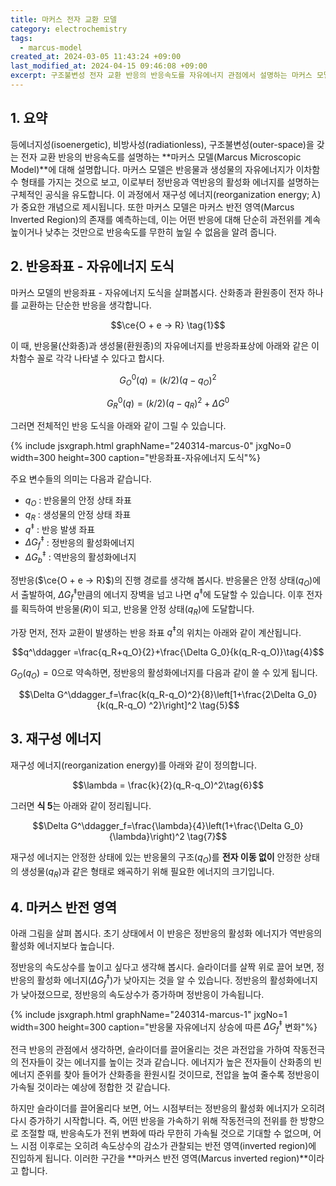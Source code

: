 ```yaml
---
title: 마커스 전자 교환 모델
category: electrochemistry
tags:
  - marcus-model
created_at: 2024-03-05 11:43:24 +09:00
last_modified_at: 2024-04-15 09:46:08 +09:00
excerpt: 구조불변성 전자 교환 반응의 반응속도를 자유에너지 관점에서 설명하는 마커스 모델 (Marcus model) 정리
---
```


## 1. 요약

등에너지성(isoenergetic), 비방사성(radiationless), 구조불변성(outer-space)을 갖는 전자 교환 반응의 반응속도를 설명하는 **마커스 모델(Marcus Microscopic Model)**에 대해 설명합니다.  마커스 모델은 반응물과 생성물의 자유에너지가 이차함수 형태를 가지는 것으로 보고, 이로부터 정반응과 역반응의 활성화 에너지를 설명하는 구체적인 공식을 유도합니다.  이 과정에서 재구성 에너지(reorganization energy; $\lambda$)가 중요한 개념으로 제시됩니다.  또한 마커스 모델은 마커스 반전 영역(Marcus Inverted Region)의 존재를 예측하는데, 이는 어떤 반응에 대해 단순히 과전위를 계속 높이거나 낮추는 것만으로 반응속도를 무한히 높일 수 없음을 알려 줍니다.

## 2. 반응좌표 - 자유에너지 도식

마커스 모델의 반응좌표 - 자유에너지 도식을 살펴봅시다.  산화종과 환원종이 전자 하나를 교환하는 단순한 반응을 생각합니다.

$$\ce{O + e -> R} \tag{1}$$

이 때, 반응물(산화종)과 생성물(환원종)의 자유에너지를 반응좌표상에 아래와 같은 이차함수 꼴로 각각 나타낼 수 있다고 합시다.

$$G^{0}_{O}(q)=(k/2)(q-q_O)^2 \tag{2}$$

$$G^{0}_{R}(q)=(k/2)(q-q_R)^2+\Delta G^0 \tag{3}$$

그러면 전체적인 반응 도식을 아래와 같이 그릴 수 있습니다.

{% include jsxgraph.html graphName="240314-marcus-0" jxgNo=0 width=300 height=300 caption="반응좌표-자유에너지 도식"%}

주요 변수들의 의미는 다음과 같습니다.

- $q_O$ : 반응물의 안정 상태 좌표
- $q_R$ : 생성물의 안정 상태 좌표
- $q^\ddagger$ : 반응 발생 좌표
- $\Delta G^\ddagger_f$ : 정반응의 활성화에너지
- $\Delta G^\ddagger_b$ : 역반응의 활성화에너지

정반응($\ce{O + e -> R}$)의 진행 경로를 생각해 봅시다.  반응물은 안정 상태($q_O$)에서 출발하여, $\Delta G^\ddagger_f$만큼의 에너지 장벽을 넘고 나면 $q^\ddagger$에 도달할 수 있습니다.  이후 전자를 획득하여 반응물($R$)이 되고, 반응물 안정 상태($q_R$)에 도달합니다.

가장 먼저, 전자 교환이 발생하는 반응 좌표 $q^\ddagger$의 위치는 아래와 같이 계산됩니다.

$$q^\ddagger =\frac{q_R+q_O}{2}+\frac{\Delta G_0}{k(q_R-q_O)}\tag{4}$$ 

$G_O(q_O)=0$으로 약속하면, 정반응의 활성화에너지를 다음과 같이 쓸 수 있게 됩니다.

$$\Delta G^\ddagger_f=\frac{k(q_R-q_O)^2}{8}\left[1+\frac{2\Delta G_0}{k(q_R-q_O)
^2}\right]^2 \tag{5}$$

## 3. 재구성 에너지

재구성 에너지(reorganization energy)를 아래와 같이 정의합니다.

$$\lambda = \frac{k}{2}(q_R-q_O)^2\tag{6}$$

그러면 **식 5**는 아래와 같이 정리됩니다.

$$\Delta G^\ddagger_f=\frac{\lambda}{4}\left(1+\frac{\Delta G_0}{\lambda}\right)^2 \tag{7}$$

재구성 에너지는 안정한 상태에 있는 반응물의 구조($q_O$)를 **전자 이동 없이** 안정한 상태의 생성물($q_R$)과 같은 형태로 왜곡하기 위해 필요한 에너지의 크기입니다.

## 4. 마커스 반전 영역

아래 그림을 살펴 봅시다.  초기 상태에서 이 반응은 정반응의 활성화 에너지가 역반응의 활성화 에너지보다 높습니다.

정반응의 속도상수를 높이고 싶다고 생각해 봅시다.  슬라이더를 살짝 위로 끌어 보면, 정반응의 활성화 에너지($\Delta G^\ddagger_{f}$)가 낮아지는 것을 알 수 있습니다.  정반응의 활성화에너지가 낮아졌으므로, 정반응의 속도상수가 증가하며 정반응이 가속됩니다.

{% include jsxgraph.html graphName="240314-marcus-1" jxgNo=1 width=300 height=300 caption="반응물 자유에너지 상승에 따른 $\Delta G^\ddagger_f$ 변화"%}

전극 반응의 관점에서 생각하면, 슬라이더를 끌어올리는 것은 과전압을 가하여 작동전극의 전자들이 갖는 에너지를 높이는 것과 같습니다.  에너지가 높은 전자들이 산화종의 빈 에너지 준위를 찾아 들어가 산화종을 환원시킬 것이므로, 전압을 높여 줄수록 정반응이 가속될 것이라는 예상에 정합한 것 같습니다.

하지만 슬라이더를 끌어올리다 보면, 어느 시점부터는 정반응의 활성화 에너지가 오히려 다시 증가하기 시작합니다.  즉, 어떤 반응을 가속하기 위해 작동전극의 전위를 한 방향으로 조절할 때, 반응속도가 전위 변화에 따라 무한히 가속될 것으로 기대할 수 없으며, 어느 시점 이후로는 오히려 속도상수의 감소가 관찰되는 반전 영역(inverted region)에 진입하게 됩니다.  이러한 구간을 **마커스 반전 영역(Marcus inverted region)**이라고 합니다.